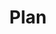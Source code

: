 ---
title: "Plan"
linkTitle: "Plan"
weight: 20
description: >
  Navigiere virtuell auf einer Karte durch deine Räume.
---